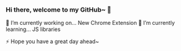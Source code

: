 ### Hi there, welcome to my GitHub~ 👋

🔭 I’m currently working on... New Chrome Extension
🌱 I’m currently learning... JS libraries

⚡ Hope you have a great day ahead~
